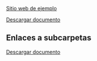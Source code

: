 







[Sitio web de ejemplo](https://drive.google.com/drive/folders/1AwjHWuxCbWevzqI6hnbq4U364zd0PJpt?usp=sharing)



<a href="/ADMINISTRACIÓN CLAVES WIFI.pdf" download="Manual_de_Usuario_ADMINISTRACIÓN_CLAVES_WIFI.pdf">Descargar documento</a>


## Enlaces a subcarpetas



[Descargar documento](/docs/Maxpoint/Productos/Servicios4/Manual%20de%20Usuario%20ADMINISTRACIÓN%20CLAVES%20WIFI.pdf)